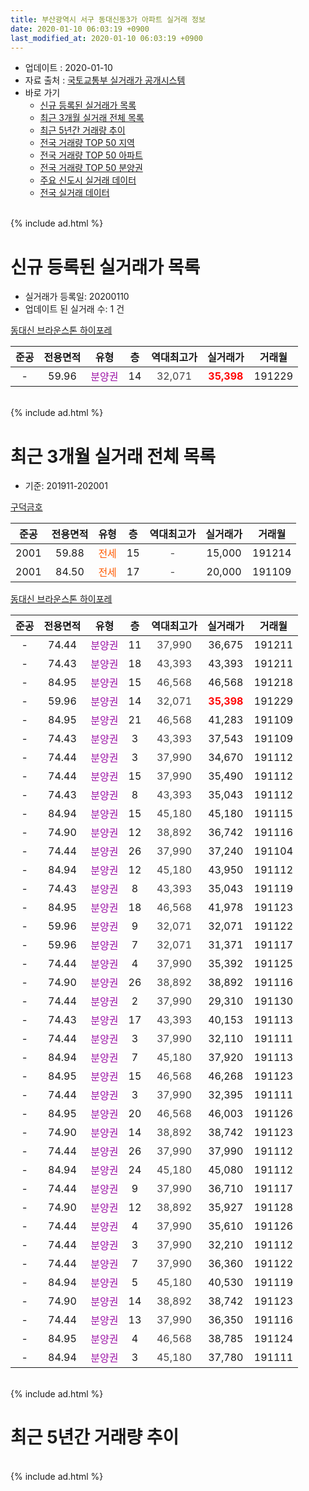 ```yaml
---
title: 부산광역시 서구 동대신동3가 아파트 실거래 정보
date: 2020-01-10 06:03:19 +0900
last_modified_at: 2020-01-10 06:03:19 +0900
---
```


* 업데이트 : 2020-01-10
* 자료 출처 : [국토교통부 실거래가 공개시스템](http://rt.molit.go.kr)
* 바로 가기
    * [신규 등록된 실거래가 목록](#신규-등록된-실거래가-목록)
    * [최근 3개월 실거래 전체 목록](#최근-3개월-실거래-전체-목록)
    * [최근 5년간 거래량 추이](#최근-5년간-거래량-추이)
    * [전국 거래량 TOP 50 지역](https://inasie.github.io/apt-trade-info/최근-3개월-전국에서-가장-거래가-많이-발생한-지역)
    * [전국 거래량 TOP 50 아파트](https://inasie.github.io/apt-trade-info/최근-3개월-전국에서-가장-거래가-많이-발생한-아파트)
    * [전국 거래량 TOP 50 분양권](https://inasie.github.io/apt-trade-info/최근-3개월-전국에서-가장-거래가-많이-발생한-분양권)
    * [주요 신도시 실거래 데이터](https://inasie.github.io/apt-trade-info/주요-신도시)
    * [전국 실거래 데이터](https://inasie.github.io/apt-trade-info/전국)
<br>
{% include ad.html %}
<br>

# 신규 등록된 실거래가 목록
* 실거래가 등록일: 20200110
* 업데이트 된 실거래 수: 1 건


[동대신 브라운스톤 하이포레](https://search.naver.com/search.naver?query=%EB%B6%80%EC%82%B0%EA%B4%91%EC%97%AD%EC%8B%9C+%EC%84%9C%EA%B5%AC+%EB%8F%99%EB%8C%80%EC%8B%A0%EB%8F%993%EA%B0%80+%EB%8F%99%EB%8C%80%EC%8B%A0+%EB%B8%8C%EB%9D%BC%EC%9A%B4%EC%8A%A4%ED%86%A4+%ED%95%98%EC%9D%B4%ED%8F%AC%EB%A0%88)

|준공|전용면적|유형|층|역대최고가|실거래가|거래월|
|:---:|:---:|:---:|:---:|:---:|:---:|:---:|
|-|59.96|<span style="color:#9C11A5">분양권</span>|14|<span style="color:#444444">32,071</span>|<b><span style="color:#ff0000">35,398</span></b>|191229|


<br>
{% include ad.html %}
<br>

# 최근 3개월 실거래 전체 목록
* 기준: 201911-202001


[구덕금호](https://search.naver.com/search.naver?query=%EB%B6%80%EC%82%B0%EA%B4%91%EC%97%AD%EC%8B%9C+%EC%84%9C%EA%B5%AC+%EB%8F%99%EB%8C%80%EC%8B%A0%EB%8F%993%EA%B0%80+%EA%B5%AC%EB%8D%95%EA%B8%88%ED%98%B8)

|준공|전용면적|유형|층|역대최고가|실거래가|거래월|
|:---:|:---:|:---:|:---:|:---:|:---:|:---:|
|2001|59.88|<span style="color:#ff5a00">전세</span>|15|<span style="color:#444444">-</span>|15,000|191214|
|2001|84.50|<span style="color:#ff5a00">전세</span>|17|<span style="color:#444444">-</span>|20,000|191109|

[동대신 브라운스톤 하이포레](https://search.naver.com/search.naver?query=%EB%B6%80%EC%82%B0%EA%B4%91%EC%97%AD%EC%8B%9C+%EC%84%9C%EA%B5%AC+%EB%8F%99%EB%8C%80%EC%8B%A0%EB%8F%993%EA%B0%80+%EB%8F%99%EB%8C%80%EC%8B%A0+%EB%B8%8C%EB%9D%BC%EC%9A%B4%EC%8A%A4%ED%86%A4+%ED%95%98%EC%9D%B4%ED%8F%AC%EB%A0%88)

|준공|전용면적|유형|층|역대최고가|실거래가|거래월|
|:---:|:---:|:---:|:---:|:---:|:---:|:---:|
|-|74.44|<span style="color:#9C11A5">분양권</span>|11|<span style="color:#444444">37,990</span>|36,675|191211|
|-|74.43|<span style="color:#9C11A5">분양권</span>|18|<span style="color:#444444">43,393</span>|43,393|191211|
|-|84.95|<span style="color:#9C11A5">분양권</span>|15|<span style="color:#444444">46,568</span>|46,568|191218|
|-|59.96|<span style="color:#9C11A5">분양권</span>|14|<span style="color:#444444">32,071</span>|<b><span style="color:#ff0000">35,398</span></b>|191229|
|-|84.95|<span style="color:#9C11A5">분양권</span>|21|<span style="color:#444444">46,568</span>|41,283|191109|
|-|74.43|<span style="color:#9C11A5">분양권</span>|3|<span style="color:#444444">43,393</span>|37,543|191109|
|-|74.44|<span style="color:#9C11A5">분양권</span>|3|<span style="color:#444444">37,990</span>|34,670|191112|
|-|74.44|<span style="color:#9C11A5">분양권</span>|15|<span style="color:#444444">37,990</span>|35,490|191112|
|-|74.43|<span style="color:#9C11A5">분양권</span>|8|<span style="color:#444444">43,393</span>|35,043|191112|
|-|84.94|<span style="color:#9C11A5">분양권</span>|15|<span style="color:#444444">45,180</span>|45,180|191115|
|-|74.90|<span style="color:#9C11A5">분양권</span>|12|<span style="color:#444444">38,892</span>|36,742|191116|
|-|74.44|<span style="color:#9C11A5">분양권</span>|26|<span style="color:#444444">37,990</span>|37,240|191104|
|-|84.94|<span style="color:#9C11A5">분양권</span>|12|<span style="color:#444444">45,180</span>|43,950|191112|
|-|74.43|<span style="color:#9C11A5">분양권</span>|8|<span style="color:#444444">43,393</span>|35,043|191119|
|-|84.95|<span style="color:#9C11A5">분양권</span>|18|<span style="color:#444444">46,568</span>|41,978|191123|
|-|59.96|<span style="color:#9C11A5">분양권</span>|9|<span style="color:#444444">32,071</span>|32,071|191122|
|-|59.96|<span style="color:#9C11A5">분양권</span>|7|<span style="color:#444444">32,071</span>|31,371|191117|
|-|74.44|<span style="color:#9C11A5">분양권</span>|4|<span style="color:#444444">37,990</span>|35,392|191125|
|-|74.90|<span style="color:#9C11A5">분양권</span>|26|<span style="color:#444444">38,892</span>|38,892|191116|
|-|74.44|<span style="color:#9C11A5">분양권</span>|2|<span style="color:#444444">37,990</span>|29,310|191130|
|-|74.43|<span style="color:#9C11A5">분양권</span>|17|<span style="color:#444444">43,393</span>|40,153|191113|
|-|74.44|<span style="color:#9C11A5">분양권</span>|3|<span style="color:#444444">37,990</span>|32,110|191111|
|-|84.94|<span style="color:#9C11A5">분양권</span>|7|<span style="color:#444444">45,180</span>|37,920|191113|
|-|84.95|<span style="color:#9C11A5">분양권</span>|15|<span style="color:#444444">46,568</span>|46,268|191123|
|-|74.44|<span style="color:#9C11A5">분양권</span>|3|<span style="color:#444444">37,990</span>|32,395|191111|
|-|84.95|<span style="color:#9C11A5">분양권</span>|20|<span style="color:#444444">46,568</span>|46,003|191126|
|-|74.90|<span style="color:#9C11A5">분양권</span>|14|<span style="color:#444444">38,892</span>|38,742|191123|
|-|74.44|<span style="color:#9C11A5">분양권</span>|26|<span style="color:#444444">37,990</span>|37,990|191112|
|-|84.94|<span style="color:#9C11A5">분양권</span>|24|<span style="color:#444444">45,180</span>|45,080|191112|
|-|74.44|<span style="color:#9C11A5">분양권</span>|9|<span style="color:#444444">37,990</span>|36,710|191117|
|-|74.90|<span style="color:#9C11A5">분양권</span>|12|<span style="color:#444444">38,892</span>|35,927|191128|
|-|74.44|<span style="color:#9C11A5">분양권</span>|4|<span style="color:#444444">37,990</span>|35,610|191126|
|-|74.44|<span style="color:#9C11A5">분양권</span>|3|<span style="color:#444444">37,990</span>|32,210|191112|
|-|74.44|<span style="color:#9C11A5">분양권</span>|7|<span style="color:#444444">37,990</span>|36,360|191122|
|-|84.94|<span style="color:#9C11A5">분양권</span>|5|<span style="color:#444444">45,180</span>|40,530|191119|
|-|74.90|<span style="color:#9C11A5">분양권</span>|14|<span style="color:#444444">38,892</span>|38,742|191123|
|-|74.44|<span style="color:#9C11A5">분양권</span>|13|<span style="color:#444444">37,990</span>|36,350|191116|
|-|84.95|<span style="color:#9C11A5">분양권</span>|4|<span style="color:#444444">46,568</span>|38,785|191124|
|-|84.94|<span style="color:#9C11A5">분양권</span>|3|<span style="color:#444444">45,180</span>|37,780|191111|


<br>
{% include ad.html %}
<br>

# 최근 5년간 거래량 추이


<div style="width:100%;">
    <canvas id="deal_progress" height="200"></canvas>
</div>

<script>
new Chart(document.getElementById("deal_progress"), {
    type: 'line',
    data: {
        labels: ['201501','201502','201503','201504','201505','201506','201507','201508','201509','201510','201511','201512','201601','201602','201603','201604','201605','201606','201607','201608','201609','201610','201611','201612','201701','201702','201703','201704','201705','201706','201707','201708','201709','201710','201711','201712','201801','201802','201803','201804','201805','201806','201807','201808','201809','201810','201811','201812','201901','201902','201903','201904','201905','201906','201907','201908','201909','201910','201911','201912','202001'],
        datasets: [{
            label: '매매',
            pointRadius: 1,
            data: [4, 4, 8, 2, 2, 1, 1, 2, 1, 3, 6, 0, 1, 2, 2, 1, 3, 0, 3, 2, 0, 4, 2, 2, 1, 2, 1, 5, 3, 0, 2, 0, 2, 2, 2, 1, 4, 4, 4, 8, 4, 2, 4, 2, 3, 5, 3, 4, 2, 5, 3, 1, 4, 3, 2, 8, 6, 13, 35, 4, 0],
            borderColor: "rgba(255, 201, 14, 1)",
            backgroundColor: "rgba(255, 201, 14, 0.5)",
            fill: false,
            lineTension: 0
        },{
            label: '전월세',
            pointRadius: 1,
            data: [4, 2, 6, 2, 1, 2, 0, 1, 3, 1, 0, 0, 3, 2, 1, 0, 3, 0, 0, 4, 1, 1, 1, 0, 0, 2, 4, 2, 1, 0, 1, 1, 2, 3, 1, 1, 1, 3, 3, 0, 2, 0, 1, 2, 1, 4, 3, 2, 0, 3, 1, 1, 1, 1, 0, 2, 4, 0, 1, 1, 0],
            borderColor: "rgba(0, 141, 185, 1)",
            backgroundColor: "rgba(0, 141, 185, 0.5)",
            fill: false,
            lineTension: 0
        }
        ]
    },
    options: {
        responsive: true,
        title: {
            display: false
        },
        tooltips: {
            mode: 'index',
            intersect: false
        },
        hover: {
            mode: 'nearest',
            intersect: true
        },
        scales: {
            xAxes: [{
                display: true,
                scaleLabel: {
                    display: true,
                    labelString: '년/월'
                }
            }],
            yAxes: [{
                display: true,
                ticks: {
                    suggestedMin: 0,
                },
                scaleLabel: {
                    display: true,
                    labelString: '실거래 수'
                }
            }]
        }
    }
});

</script>


<br>
{% include ad.html %}
<br>

